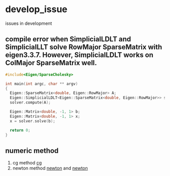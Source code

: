 # develop_issue
issues in development

## compile error when SimplicialLDLT and SimplicialLLT solve RowMajor SparseMatrix with eigen3.3.7. However, SimplicialLDLT works on ColMajor SparseMatrix well.
```cpp
#include<Eigen/SparseCholesky>

int main(int argc, char ** argv)
{
  Eigen::SparseMatrix<double, Eigen::RowMajor> A;
  Eigen::SimplicialLDLT<Eigen::SparseMatrix<double, Eigen::RowMajor>> solver;
  solver.compute(A);

  Eigen::Matrix<double, -1, 1> b;
  Eigen::Matrix<double, -1, 1> x;
  x = solver.solve(b);

  return 0;
}
```
## numeric method
1. cg method [cg](https://zhuanlan.zhihu.com/p/98642663)
2. newton method [newton](https://pjskd1.github.io/2019/03/07/%E7%89%9B%E9%A1%BF%E6%B3%95%E4%B8%8E%E6%8B%9F%E7%89%9B%E9%A1%BF%E6%B3%95/) and [newton](https://zhuanlan.zhihu.com/p/29672873)